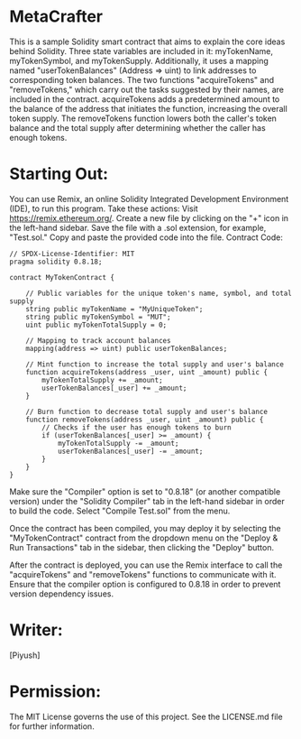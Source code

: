 # MetaCrafter
This is a sample Solidity smart contract that aims to explain the core ideas behind Solidity. Three state variables are included in it: myTokenName, myTokenSymbol, and myTokenSupply. Additionally, it uses a mapping named "userTokenBalances" (Address => uint) to link addresses to corresponding token balances. The two functions "acquireTokens" and "removeTokens," which carry out the tasks suggested by their names, are included in the contract. acquireTokens adds a predetermined amount to the balance of the address that initiates the function, increasing the overall token supply. The removeTokens function lowers both the caller's token balance and the total supply after determining whether the caller has enough tokens.


# Starting Out:

You can use Remix, an online Solidity Integrated Development Environment (IDE), to run this program. Take these actions:
Visit https://remix.ethereum.org/.
Create a new file by clicking on the "+" icon in the left-hand sidebar. Save the file with a .sol extension, for example, "Test.sol."
Copy and paste the provided code into the file.
Contract Code:
```
// SPDX-License-Identifier: MIT
pragma solidity 0.8.18;

contract MyTokenContract {

    // Public variables for the unique token's name, symbol, and total supply
    string public myTokenName = "MyUniqueToken";
    string public myTokenSymbol = "MUT";
    uint public myTokenTotalSupply = 0;

    // Mapping to track account balances
    mapping(address => uint) public userTokenBalances;

    // Mint function to increase the total supply and user's balance
    function acquireTokens(address _user, uint _amount) public {
        myTokenTotalSupply += _amount;
        userTokenBalances[_user] += _amount;
    }

    // Burn function to decrease total supply and user's balance
    function removeTokens(address _user, uint _amount) public {
        // Checks if the user has enough tokens to burn
        if (userTokenBalances[_user] >= _amount) {
            myTokenTotalSupply -= _amount;
            userTokenBalances[_user] -= _amount;
        }
    }
}
```

Make sure the "Compiler" option is set to "0.8.18" (or another compatible version) under the "Solidity Compiler" tab in the left-hand sidebar in order to build the code. Select "Compile Test.sol" from the menu.



Once the contract has been compiled, you may deploy it by selecting the "MyTokenContract" contract from the dropdown menu on the "Deploy & Run Transactions" tab in the sidebar, then clicking the "Deploy" button.



After the contract is deployed, you can use the Remix interface to call the "acquireTokens" and "removeTokens" functions to communicate with it. Ensure that the compiler option is configured to 0.8.18 in order to prevent version dependency issues.

# Writer:
[Piyush]

# Permission:



The MIT License governs the use of this project. See the LICENSE.md file for further information.
